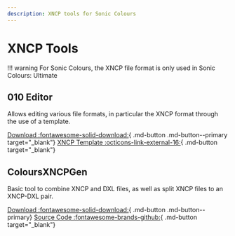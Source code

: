 ```yaml
---
description: XNCP tools for Sonic Colours
---
```

# XNCP Tools
!!! warning
    For Sonic Colours, the XNCP file format is only used in Sonic Colours: Ultimate

## 010 Editor
Allows editing various file formats, in particular the XNCP format through the use of a template.

[Download :fontawesome-solid-download:](https://www.sweetscape.com/010editor/){ .md-button .md-button--primary target="_blank"}
[XNCP Template :octicons-link-external-16:](https://github.com/tge-was-taken/010-Editor-Templates/blob/master/templates/sonic_xncp_yncp.bt){ .md-button target="_blank"}

## ColoursXNCPGen
Basic tool to combine XNCP and DXL files, as well as split XNCP files to an XNCP-DXL pair.

[Download :fontawesome-solid-download:](https://github.com/PTKickass/ColoursXNCPGen/releases){ .md-button .md-button--primary}
[Source Code :fontawesome-brands-github:](https://github.com/PTKickass/ColoursXNCPGen){ .md-button target="_blank"}